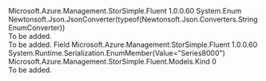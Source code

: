 <Type Name="Kind" FullName="Microsoft.Azure.Management.StorSimple.Fluent.Models.Kind">
  <TypeSignature Language="C#" Value="public enum Kind" />
  <TypeSignature Language="ILAsm" Value=".class public auto ansi sealed Kind extends System.Enum" />
  <TypeSignature Language="DocId" Value="T:Microsoft.Azure.Management.StorSimple.Fluent.Models.Kind" />
  <TypeSignature Language="VB.NET" Value="Public Enum Kind" />
  <TypeSignature Language="F#" Value="type Kind = " />
  <AssemblyInfo>
    <AssemblyName>Microsoft.Azure.Management.StorSimple.Fluent</AssemblyName>
    <AssemblyVersion>1.0.0.60</AssemblyVersion>
  </AssemblyInfo>
  <Base>
    <BaseTypeName>System.Enum</BaseTypeName>
  </Base>
  <Attributes>
    <Attribute>
      <AttributeName>Newtonsoft.Json.JsonConverter(typeof(Newtonsoft.Json.Converters.StringEnumConverter))</AttributeName>
    </Attribute>
  </Attributes>
  <Docs>
    <summary>To be added.</summary>
    <remarks>To be added.</remarks>
  </Docs>
  <Members>
    <Member MemberName="Series8000">
      <MemberSignature Language="C#" Value="Series8000" />
      <MemberSignature Language="ILAsm" Value=".field public static literal valuetype Microsoft.Azure.Management.StorSimple.Fluent.Models.Kind Series8000 = int32(0)" />
      <MemberSignature Language="DocId" Value="F:Microsoft.Azure.Management.StorSimple.Fluent.Models.Kind.Series8000" />
      <MemberSignature Language="VB.NET" Value="Series8000" />
      <MemberSignature Language="F#" Value="Series8000 = 0" Usage="Microsoft.Azure.Management.StorSimple.Fluent.Models.Kind.Series8000" />
      <MemberType>Field</MemberType>
      <AssemblyInfo>
        <AssemblyName>Microsoft.Azure.Management.StorSimple.Fluent</AssemblyName>
        <AssemblyVersion>1.0.0.60</AssemblyVersion>
      </AssemblyInfo>
      <Attributes>
        <Attribute>
          <AttributeName>System.Runtime.Serialization.EnumMember(Value="Series8000")</AttributeName>
        </Attribute>
      </Attributes>
      <ReturnValue>
        <ReturnType>Microsoft.Azure.Management.StorSimple.Fluent.Models.Kind</ReturnType>
      </ReturnValue>
      <MemberValue>0</MemberValue>
      <Docs>
        <summary>To be added.</summary>
      </Docs>
    </Member>
  </Members>
</Type>